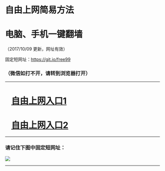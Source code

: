 ﻿# 自由上网简易方法

# 电脑、手机一键翻墙

（2017/10/09 更新，网址有效）

固定短网址：https://git.io/free99

### （微信如打不开，请转到浏览器打开）


***





# &nbsp;&nbsp; <a href="http://ft1502525378.fwq-tz-1001.info/fwqtz01.html?t=100900130784 " target="_blank">自由上网入口1</a>
# &nbsp;&nbsp; <a href="http://ft2475111148.fwq-tz-1002.info/fwqtz02.html?t=10090016282 " target="_blank">自由上网入口2</a>
***

### 请记住下图中固定短网址：

<img src="https://s3-us-west-2.amazonaws.com/fwq-1001/yjfq-20170905okok.png" /> 


***

